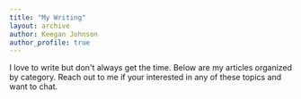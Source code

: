 ```yaml
---
title: "My Writing"
layout: archive
author: Keegan Johnson
author_profile: true
---
```


I love to write but don't always get the time. Below are my articles organized by category. Reach out to me if your interested in any of these topics and want to chat.